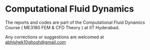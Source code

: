 # Computational Fluid Dynamics

The reports and codes are part of the Computational Fluid Dynamics Course ( ME3180 FEM & CFD Theory ) at IIT Hyderabad.

Any corrections or suggestions are welcomed at abhishek10ghosh@gmail.com
